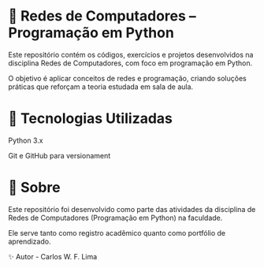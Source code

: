 # 📡 Redes de Computadores – Programação em Python

Este repositório contém os códigos, exercícios e projetos desenvolvidos na disciplina Redes de Computadores, com foco em programação em Python.

O objetivo é aplicar conceitos de redes e programação, criando soluções práticas que reforçam a teoria estudada em sala de aula.

# 🚀 Tecnologias Utilizadas

Python 3.x

Git e GitHub para versionament

# 🏫 Sobre

Este repositório foi desenvolvido como parte das atividades da disciplina de Redes de Computadores (Programação em Python) na faculdade.

Ele serve tanto como registro acadêmico quanto como portfólio de aprendizado.

✨ Autor - Carlos W. F. Lima
